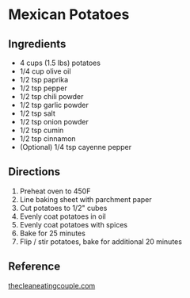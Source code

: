 # Mexican Potatoes

## Ingredients

* 4 cups (1.5 lbs) potatoes
* 1/4 cup olive oil
* 1/2 tsp paprika
* 1/2 tsp pepper
* 1/2 tsp chili powder
* 1/2 tsp garlic powder
* 1/2 tsp salt
* 1/2 tsp onion powder
* 1/2 tsp cumin
* 1/2 tsp cinnamon
* (Optional) 1/4 tsp cayenne pepper

## Directions

1. Preheat oven to 450F
2. Line baking sheet with parchment paper
3. Cut potatoes to 1/2" cubes
4. Evenly coat potatoes in oil
5. Evenly coat potatoes with spices
6. Bake for 25 minutes
7. Flip / stir potatoes, bake for additional 20 minutes

## Reference

[thecleaneatingcouple.com](https://thecleaneatingcouple.com/mexican-potatoes/)
